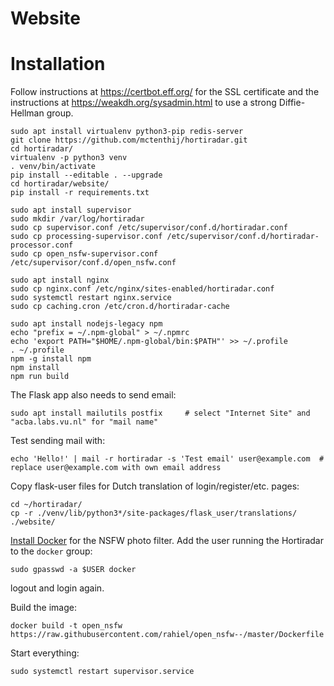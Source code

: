 Website
=======


# Installation

Follow instructions at <https://certbot.eff.org/> for the SSL certificate and the instructions
at <https://weakdh.org/sysadmin.html> to use a strong Diffie-Hellman group.

``` shell
sudo apt install virtualenv python3-pip redis-server
git clone https://github.com/mctenthij/hortiradar.git
cd hortiradar/
virtualenv -p python3 venv
. venv/bin/activate
pip install --editable . --upgrade
cd hortiradar/website/
pip install -r requirements.txt

sudo apt install supervisor
sudo mkdir /var/log/hortiradar
sudo cp supervisor.conf /etc/supervisor/conf.d/hortiradar.conf
sudo cp processing-supervisor.conf /etc/supervisor/conf.d/hortiradar-processor.conf
sudo cp open_nsfw-supervisor.conf /etc/supervisor/conf.d/open_nsfw.conf

sudo apt install nginx
sudo cp nginx.conf /etc/nginx/sites-enabled/hortiradar.conf
sudo systemctl restart nginx.service
sudo cp caching.cron /etc/cron.d/hortiradar-cache

sudo apt install nodejs-legacy npm
echo "prefix = ~/.npm-global" > ~/.npmrc
echo 'export PATH="$HOME/.npm-global/bin:$PATH"' >> ~/.profile
. ~/.profile
npm -g install npm
npm install
npm run build
```

The Flask app also needs to send email:
``` shell
sudo apt install mailutils postfix     # select "Internet Site" and "acba.labs.vu.nl" for "mail name"
```
Test sending mail with:
``` shell
echo 'Hello!' | mail -r hortiradar -s 'Test email' user@example.com  # replace user@example.com with own email address
```

Copy flask-user files for Dutch translation of login/register/etc. pages:
``` shell
cd ~/hortiradar/
cp -r ./venv/lib/python3*/site-packages/flask_user/translations/ ./website/
```

[Install Docker][docker] for the NSFW photo filter. Add the user running the
Hortiradar to the `docker` group:
``` shell
sudo gpasswd -a $USER docker
```
logout and login again.

Build the image:
``` shell
docker build -t open_nsfw https://raw.githubusercontent.com/rahiel/open_nsfw--/master/Dockerfile
```

Start everything:
``` shell
sudo systemctl restart supervisor.service
```

[docker]: https://docs.docker.com/engine/installation/
